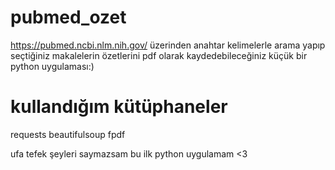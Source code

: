 # pubmed_ozet
https://pubmed.ncbi.nlm.nih.gov/ üzerinden anahtar kelimelerle arama yapıp seçtiğiniz makalelerin özetlerini pdf olarak kaydedebileceğiniz küçük bir python uygulaması:)

# kullandığım kütüphaneler
requests
beautifulsoup
fpdf

ufa tefek şeyleri saymazsam bu ilk python uygulamam <3 

